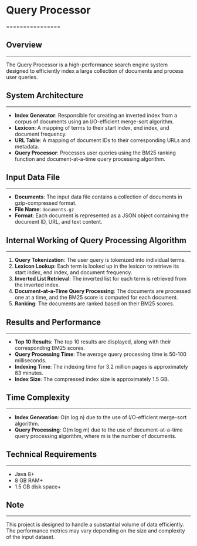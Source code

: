 
# Query Processor
================

## Overview
-----------

The Query Processor is a high-performance search engine system designed to efficiently index a large collection of documents and process user queries.

## System Architecture
---------------------

* **Index Generator**: Responsible for creating an inverted index from a corpus of documents using an I/O-efficient merge-sort algorithm.
* **Lexicon**: A mapping of terms to their start index, end index, and document frequency.
* **URL Table**: A mapping of document IDs to their corresponding URLs and metadata.
* **Query Processor**: Processes user queries using the BM25 ranking function and document-at-a-time query processing algorithm.

## Input Data File
-----------------

* **Documents**: The input data file contains a collection of documents in gzip-compressed format.
* **File Name**: `documents.gz`
* **Format**: Each document is represented as a JSON object containing the document ID, URL, and text content.

## Internal Working of Query Processing Algorithm
---------------------------------------------

1. **Query Tokenization**: The user query is tokenized into individual terms.
2. **Lexicon Lookup**: Each term is looked up in the lexicon to retrieve its start index, end index, and document frequency.
3. **Inverted List Retrieval**: The inverted list for each term is retrieved from the inverted index.
4. **Document-at-a-Time Query Processing**: The documents are processed one at a time, and the BM25 score is computed for each document.
5. **Ranking**: The documents are ranked based on their BM25 scores.

## Results and Performance
-------------------------

* **Top 10 Results**: The top 10 results are displayed, along with their corresponding BM25 scores.
* **Query Processing Time**: The average query processing time is 50-100 milliseconds.
* **Indexing Time**: The indexing time for 3.2 million pages is approximately 83 minutes.
* **Index Size**: The compressed index size is approximately 1.5 GB.

## Time Complexity
-----------------

* **Index Generation**: O(n log n) due to the use of I/O-efficient merge-sort algorithm.
* **Query Processing**: O(m log m) due to the use of document-at-a-time query processing algorithm, where m is the number of documents.

## Technical Requirements
----------------------

* Java 8+
* 8 GB RAM+
* 1.5 GB disk space+

## Note
----

This project is designed to handle a substantial volume of data efficiently. The performance metrics may vary depending on the size and complexity of the input dataset.
